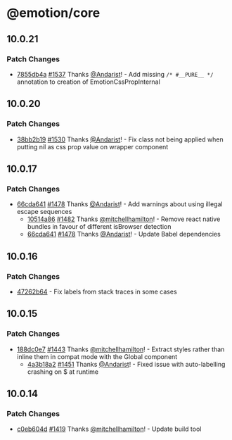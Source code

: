 # @emotion/core

## 10.0.21

### Patch Changes

- [7855db4a](https://github.com/emotion-js/emotion/commit/7855db4ae379f212e7b972b9108419154e17ed45) [#1537](https://github.com/emotion-js/emotion/pull/1537) Thanks [@Andarist](https://github.com/Andarist)! - Add missing `/* #__PURE__ */` annotation to creation of EmotionCssPropInternal

## 10.0.20

### Patch Changes

- [38bb2b19](https://github.com/emotion-js/emotion/commit/38bb2b19d4ff1552116829e068664516d167a3f8) [#1530](https://github.com/emotion-js/emotion/pull/1530) Thanks [@Andarist](https://github.com/Andarist)! - Fix class not being applied when putting nil as css prop value on wrapper component

## 10.0.17

### Patch Changes

- [66cda641](https://github.com/emotion-js/emotion/commit/66cda64128631790b81e3c9df273a972358ea593) [#1478](https://github.com/emotion-js/emotion/pull/1478) Thanks [@Andarist](https://github.com/Andarist)! - Add warnings about using illegal escape sequences
  - [10514a86](https://github.com/emotion-js/emotion/commit/10514a8635dcaa55b85c7bff90e2a9e14d1ba61f) [#1482](https://github.com/emotion-js/emotion/pull/1482) Thanks [@mitchellhamilton](https://github.com/mitchellhamilton)! - Remove react native bundles in favour of different isBrowser detection
  - [66cda641](https://github.com/emotion-js/emotion/commit/66cda64128631790b81e3c9df273a972358ea593) [#1478](https://github.com/emotion-js/emotion/pull/1478) Thanks [@Andarist](https://github.com/Andarist)! - Update Babel dependencies

## 10.0.16

### Patch Changes

- [47262b64](https://github.com/emotion-js/emotion/commit/47262b64) - Fix labels from stack traces in some cases

## 10.0.15

### Patch Changes

- [188dc0e7](https://github.com/emotion-js/emotion/commit/188dc0e7) [#1443](https://github.com/emotion-js/emotion/pull/1443) Thanks [@mitchellhamilton](https://github.com/mitchellhamilton)! - Extract styles rather than inline them in compat mode with the Global component
  - [4a3b18a2](https://github.com/emotion-js/emotion/commit/4a3b18a2) [#1451](https://github.com/emotion-js/emotion/pull/1451) Thanks [@Andarist](https://github.com/Andarist)! - Fixed issue with auto-labelling crashing on \$ at runtime

## 10.0.14

### Patch Changes

- [c0eb604d](https://github.com/emotion-js/emotion/commit/c0eb604d) [#1419](https://github.com/emotion-js/emotion/pull/1419) Thanks [@mitchellhamilton](https://github.com/mitchellhamilton)! - Update build tool
